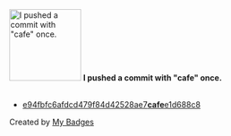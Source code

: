 <img src="https://my-badges.github.io/my-badges/cafe-commit.png" alt="I pushed a commit with &quot;cafe&quot; once." title="I pushed a commit with &quot;cafe&quot; once." width="128">
<strong>I pushed a commit with &quot;cafe&quot; once.</strong>
<br><br>

- <a href="https://github.com/adib-yg/web/commit/e94fbfc6afdcd479f84d42528ae7cafee1d688c8">e94fbfc6afdcd479f84d42528ae7<strong>cafe</strong>e1d688c8</a>


Created by <a href="https://github.com/my-badges/my-badges">My Badges</a>